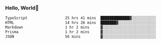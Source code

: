 
### Hello, World🐤

<!--START_SECTION:waka-->

```txt
TypeScript                 25 hrs 41 mins  █████████████▓░░░░░░░░░░░   54.81 %
HTML                       14 hrs 26 mins  ███████▓░░░░░░░░░░░░░░░░░   30.81 %
Markdown                   1 hr 2 mins     ▓░░░░░░░░░░░░░░░░░░░░░░░░   02.23 %
Prisma                     1 hr 2 mins     ▓░░░░░░░░░░░░░░░░░░░░░░░░   02.23 %
JSON                       56 mins         ▓░░░░░░░░░░░░░░░░░░░░░░░░   02.01 %
```

<!--END_SECTION:waka-->
